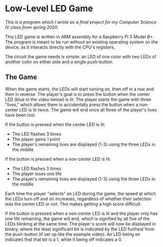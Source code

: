 # Low-Level LED Game
*This is a program which I wrote as a final project for my Computer Science IV class from spring 2020.*

This LED game is written in ARM assembly for a Raspberry Pi 3 Model B+. The program is meant to be run without an existing operating system on the device, as it interacts directly with the CPU's registers.

The circuit the game needs is simple: an LED of one color with two LEDs of another color on either side and a single push-button.

## The Game
When the game starts, the LEDs will start turning on, then off in a row and then in reverse. The player's goal is to press the button when the center LED (blue in the video below) is lit. The player starts the game with three "lives," which allows them to accidentally press the button when a non-center LED is lit twice. The game will end once all three of the player's lives have been lost.

If the button is pressed when the center LED is lit:
* The LED flashes 3 times
* The player gains 1 point
* The player's remaining lives are displayed (1-3) using the three LEDs in the middle

If the button is pressed when a non-center LED is lit: 
* The LED flashes 3 times
* The player loses one life
* The player's remaining lives are displayed (1-3) using the three LEDs in the middle

Each time the player "selects" an LED during the game, the speed at which the LEDs turn off and on increases, regardless of whether their selection was the center LED or not. This makes getting a high score difficult.

If the button is pressed when a non-center LED is lit and the player only has one life remaining, the game will end, which is signified by all five of the LEDs blinking at the same time. The player's score will now be displayed in binary, where the least significant bit is indicated by the LED furthest from the push-button (if set up like the example video). An LED being on indicates that that bit is a 1, while it being off indicates a 0.